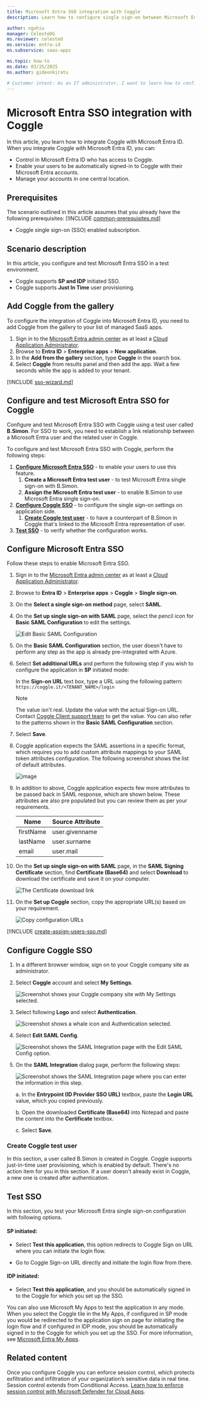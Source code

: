 ```yaml
---
title: Microsoft Entra SSO integration with Coggle
description: Learn how to configure single sign-on between Microsoft Entra ID and Coggle.

author: nguhiu
manager: CelesteDG
ms.reviewer: celested
ms.service: entra-id
ms.subservice: saas-apps

ms.topic: how-to
ms.date: 03/25/2025
ms.author: gideonkiratu

# Customer intent: As an IT administrator, I want to learn how to configure single sign-on between Microsoft Entra ID and Coggle so that I can control who has access to Coggle, enable automatic sign-in with Microsoft Entra accounts, and manage my accounts in one central location.
---
```


# Microsoft Entra SSO integration with Coggle

In this article,  you learn how to integrate Coggle with Microsoft Entra ID. When you integrate Coggle with Microsoft Entra ID, you can:

* Control in Microsoft Entra ID who has access to Coggle.
* Enable your users to be automatically signed-in to Coggle with their Microsoft Entra accounts.
* Manage your accounts in one central location.

## Prerequisites

The scenario outlined in this article assumes that you already have the following prerequisites:
[!INCLUDE [common-prerequisites.md](~/identity/saas-apps/includes/common-prerequisites.md)]
* Coggle single sign-on (SSO) enabled subscription.

## Scenario description

In this article,  you configure and test Microsoft Entra SSO in a test environment.

* Coggle supports **SP and IDP** initiated SSO.
* Coggle supports **Just In Time** user provisioning.

## Add Coggle from the gallery

To configure the integration of Coggle into Microsoft Entra ID, you need to add Coggle from the gallery to your list of managed SaaS apps.

1. Sign in to the [Microsoft Entra admin center](https://entra.microsoft.com) as at least a [Cloud Application Administrator](~/identity/role-based-access-control/permissions-reference.md#cloud-application-administrator).
1. Browse to **Entra ID** > **Enterprise apps** > **New application**.
1. In the **Add from the gallery** section, type **Coggle** in the search box.
1. Select **Coggle** from results panel and then add the app. Wait a few seconds while the app is added to your tenant.

 [!INCLUDE [sso-wizard.md](~/identity/saas-apps/includes/sso-wizard.md)]

<a name='configure-and-test-azure-ad-sso-for-coggle'></a>

## Configure and test Microsoft Entra SSO for Coggle

Configure and test Microsoft Entra SSO with Coggle using a test user called **B.Simon**. For SSO to work, you need to establish a link relationship between a Microsoft Entra user and the related user in Coggle.

To configure and test Microsoft Entra SSO with Coggle, perform the following steps:

1. **[Configure Microsoft Entra SSO](#configure-azure-ad-sso)** - to enable your users to use this feature.
    1. **Create a Microsoft Entra test user** - to test Microsoft Entra single sign-on with B.Simon.
    1. **Assign the Microsoft Entra test user** - to enable B.Simon to use Microsoft Entra single sign-on.
1. **[Configure Coggle SSO](#configure-coggle-sso)** - to configure the single sign-on settings on application side.
    1. **[Create Coggle test user](#create-coggle-test-user)** - to have a counterpart of B.Simon in Coggle that's linked to the Microsoft Entra representation of user.
1. **[Test SSO](#test-sso)** - to verify whether the configuration works.

<a name='configure-azure-ad-sso'></a>

## Configure Microsoft Entra SSO

Follow these steps to enable Microsoft Entra SSO.

1. Sign in to the [Microsoft Entra admin center](https://entra.microsoft.com) as at least a [Cloud Application Administrator](~/identity/role-based-access-control/permissions-reference.md#cloud-application-administrator).
1. Browse to **Entra ID** > **Enterprise apps** > **Coggle** > **Single sign-on**.
1. On the **Select a single sign-on method** page, select **SAML**.
1. On the **Set up single sign-on with SAML** page, select the pencil icon for **Basic SAML Configuration** to edit the settings.

   ![Edit Basic SAML Configuration](common/edit-urls.png)

1. On the **Basic SAML Configuration** section, the user doesn't have to perform any step as the app is already pre-integrated with Azure.

1. Select **Set additional URLs** and perform the following step if you wish to configure the application in **SP** initiated mode:

    In the **Sign-on URL** text box, type a URL using the following pattern:
    `https://coggle.it/<TENANT_NAME>/login`

    > [!NOTE]
	> The value isn't real. Update the value with the actual Sign-on URL. Contact [Coggle Client support team](mailto:hello@Coggle.it) to get the value. You can also refer to the patterns shown in the **Basic SAML Configuration** section.

1. Select **Save**.

1. Coggle application expects the SAML assertions in a specific format, which requires you to add custom attribute mappings to your SAML token attributes configuration. The following screenshot shows the list of default attributes.

	![image](common/default-attributes.png)

1. In addition to above, Coggle application expects few more attributes to be passed back in SAML response, which are shown below. These attributes are also pre populated but you can review them as per your requirements.
	
	| Name | Source Attribute|
	| ---------------| --------- |
	| firstName | user.givenname |
	| lastName | user.surname |
	| email | user.mail |

1. On the **Set up single sign-on with SAML** page, in the **SAML Signing Certificate** section,  find **Certificate (Base64)** and select **Download** to download the certificate and save it on your computer.

	![The Certificate download link](common/certificatebase64.png)

1. On the **Set up Coggle** section, copy the appropriate URL(s) based on your requirement.

	![Copy configuration URLs](common/copy-configuration-urls.png)

<a name='create-an-azure-ad-test-user'></a>

[!INCLUDE [create-assign-users-sso.md](~/identity/saas-apps/includes/create-assign-users-sso.md)]

## Configure Coggle SSO

1. In a different browser window, sign on to your Coggle company site as administrator.

2. Select **Coggle** account and select **My Settings**.

    ![Screenshot shows your Coggle company site with My Settings selected.](./media/Coggle-tutorial/settings.png)

3. Select following **Logo** and select **Authentication**.

    ![Screenshot shows a whale icon and Authentication selected.](./media/Coggle-tutorial/logo.png)

4. Select **Edit SAML Config**.

    ![Screenshot shows the SAML Integration page with the Edit SAML Config option.](./media/Coggle-tutorial/users.png)

5. On the **SAML Integration** dialog page, perform the following steps:

    ![Screenshot shows the SAML Integration page where you can enter the information in this step.](./media/Coggle-tutorial/certificate.png)

    a. In the **Entrypoint (ID Provider SSO URL)** textbox, paste the **Login URL** value, which you copied previously.

    b. Open the downloaded **Certificate (Base64)** into Notepad and paste the content into the **Certificate** textbox.

    c. Select **Save**.

### Create Coggle test user

In this section, a user called B.Simon is created in Coggle. Coggle supports just-in-time user provisioning, which is enabled by default. There's no action item for you in this section. If a user doesn't already exist in Coggle, a new one is created after authentication.

## Test SSO 

In this section, you test your Microsoft Entra single sign-on configuration with following options. 

#### SP initiated:

* Select **Test this application**, this option redirects to Coggle Sign on URL where you can initiate the login flow.  

* Go to Coggle Sign-on URL directly and initiate the login flow from there.

#### IDP initiated:

* Select **Test this application**, and you should be automatically signed in to the Coggle for which you set up the SSO. 

You can also use Microsoft My Apps to test the application in any mode. When you select the Coggle tile in the My Apps, if configured in SP mode you would be redirected to the application sign on page for initiating the login flow and if configured in IDP mode, you should be automatically signed in to the Coggle for which you set up the SSO. For more information, see [Microsoft Entra My Apps](/azure/active-directory/manage-apps/end-user-experiences#azure-ad-my-apps).

## Related content

Once you configure Coggle you can enforce session control, which protects exfiltration and infiltration of your organization’s sensitive data in real time. Session control extends from Conditional Access. [Learn how to enforce session control with Microsoft Defender for Cloud Apps](/cloud-app-security/proxy-deployment-aad).
